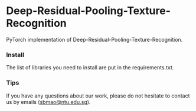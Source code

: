 # Deep-Residual-Pooling-Texture-Recognition
PyTorch implementation of Deep-Residual-Pooling-Texture-Recognition.


### Install
The list of libraries you need to install are put in the requirements.txt.


### Tips
If you have any questions about our work, please do not hesitate to contact us by emails (sbmao@ntu.edu.sg).
